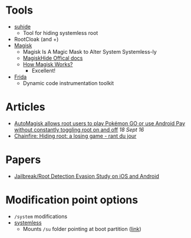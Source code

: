 # Tools

- [suhide](http://www.androidpolice.com/2016/08/29/chainfire-releases-suhide-experimental-officially-unsupported-way-hide-root-status-app-app-basis/)
  - Tool for hiding systemless root
- RootCloak (and +) 
- [Magisk](https://forum.xda-developers.com/apps/magisk/mod-magisk-v1-universal-systemless-t3432382)
  - Magisk Is A Magic Mask to Alter System Systemless-ly
  - [MagiskHide Offical docs](https://www.didgeridoohan.com/magisk/MagiskHide)
  - [How Magisk Works?](https://android.stackexchange.com/questions/213167/how-magisk-works)
    - Excellent!
- [Frida](https://www.frida.re/docs/android/)
  - Dynamic code instrumentation toolkit
 
# Articles

- [AutoMagisk allows root users to play Pokémon GO or use Android Pay without constantly toggling root on and off](http://www.androidpolice.com/2016/09/18/automagisk-allows-root-users-play-pokemon-go-use-android-pay-without-constantly-toggling-root-off/) _18 Sept 16_
- [Chainfire: Hiding root: a losing game - rant du jour](http://forum.xda-developers.com/showpost.php?p=68424605&postcount=2)

# Papers

- [Jailbreak/Root Detection Evasion Study on iOS and Android](http://www.delaat.net/rp/2015-2016/p51/report.pdf)

# Modification point options

- `/system` modifications
- [systemless](http://www.androidpolice.com/2015/10/31/chainfire-experiment-achieves-android-root-without-touching-the-system-partition/)
  - Mounts `/su` folder pointing at boot partition ([link](http://forum.xda-developers.com/showpost.php?p=63197935&postcount=2))
